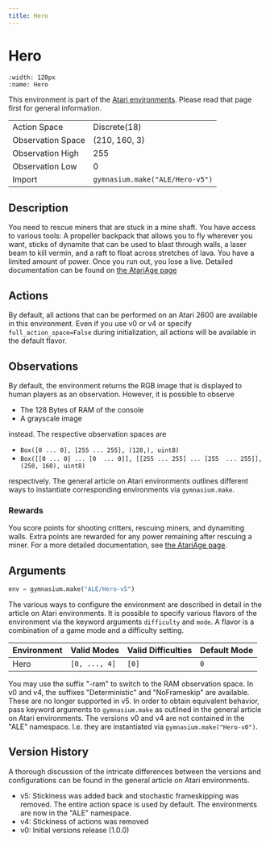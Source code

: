 ```yaml
---
title: Hero
---
```


# Hero

```{figure} ../../_static/videos/atari/hero.gif
:width: 120px
:name: Hero
```

This environment is part of the <a href='..'>Atari environments</a>. Please read that page first for general information.

|                   |                                 |
|-------------------|---------------------------------|
| Action Space      | Discrete(18)                    |
| Observation Space | (210, 160, 3)                   |
| Observation High  | 255                             |
| Observation Low   | 0                               |
| Import            | `gymnasium.make("ALE/Hero-v5")` |

## Description

You need to rescue miners that are stuck in a mine shaft. You have access to various tools: A propeller backpack that
allows you to fly wherever you want, sticks of dynamite that can be used to blast through walls, a laser beam to kill
vermin, and a raft to float across stretches of lava.
You have a limited amount of power. Once you run out, you lose a live.
Detailed documentation can be found on [the AtariAge page](https://atariage.com/manual_html_page.php?SoftwareLabelID=228)

## Actions

By default, all actions that can be performed on an Atari 2600 are available in this environment.
Even if you use v0 or v4 or specify `full_action_space=False` during initialization, all actions
will be available in the default flavor.

## Observations

By default, the environment returns the RGB image that is displayed to human players as an observation. However, it is
possible to observe

- The 128 Bytes of RAM of the console
- A grayscale image

instead. The respective observation spaces are

- `Box([0 ... 0], [255 ... 255], (128,), uint8)`
- `Box([[0 ... 0]
 ...
 [0  ... 0]], [[255 ... 255]
 ...
 [255  ... 255]], (250, 160), uint8)
`

respectively. The general article on Atari environments outlines different ways to instantiate corresponding environments
via `gymnasium.make`.

### Rewards

You score points for shooting critters, rescuing miners, and dynamiting walls.
Extra points are rewarded for any power remaining after rescuing a miner.
For a more detailed documentation, see [the AtariAge page](https://atariage.com/manual_html_page.php?SoftwareLabelID=228).

## Arguments

```python
env = gymnasium.make("ALE/Hero-v5")
```

The various ways to configure the environment are described in detail in the article on Atari environments.
It is possible to specify various flavors of the environment via the keyword arguments `difficulty` and `mode`.
A flavor is a combination of a game mode and a difficulty setting.

| Environment | Valid Modes   | Valid Difficulties | Default Mode |
|-------------|---------------|--------------------|--------------|
| Hero        | `[0, ..., 4]` | `[0]`              | `0`          |

You may use the suffix "-ram" to switch to the RAM observation space. In v0 and v4, the suffixes "Deterministic" and "NoFrameskip"
are available. These are no longer supported in v5. In order to obtain equivalent behavior, pass keyword arguments to `gymnasium.make` as outlined in
the general article on Atari environments.
The versions v0 and v4 are not contained in the "ALE" namespace. I.e. they are instantiated via `gymnasium.make("Hero-v0")`.

## Version History

A thorough discussion of the intricate differences between the versions and configurations can be found in the
general article on Atari environments.

* v5: Stickiness was added back and stochastic frameskipping was removed. The entire action space is used by default. The environments are now in the "ALE" namespace.
* v4: Stickiness of actions was removed
* v0: Initial versions release (1.0.0)
